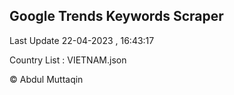 

## Google Trends Keywords Scraper 
 
Last Update 22-04-2023 , 16:43:17

Country List :
VIETNAM.json



© Abdul Muttaqin 
